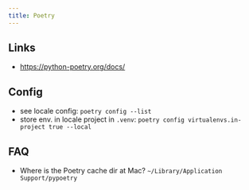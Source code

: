 ```yaml
---
title: Poetry
---
```


## Links
- https://python-poetry.org/docs/

## Config
- see locale config: `poetry config --list`
- store env. in locale project in `.venv`: `poetry config virtualenvs.in-project true --local`

## FAQ
- Where is the Poetry cache dir at Mac? `~/Library/Application Support/pypoetry`

